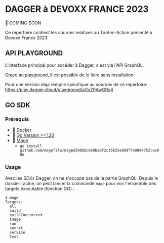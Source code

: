 # DAGGER à DEVOXX FRANCE 2023

🎥 COMING SOON

Ce répertoire contient les sources relatives au Tool-in-Action présenté à Devoxx France 2023

## API PLAYGROUND

L'interface principal pour accéder à Dagger, c'est via l'API GraphQL.

Graçe au [playground](https://play.dagger.cloud/), il est possible de le faire sans installation

Pour une version deja remplie spécifique au sources de ce repertoire: https://play.dagger.cloud/playground/aGxZ9AwGRc4

## GO SDK

### Prérequis 

* 🐋 [Docker](https://www.docker.com/get-started/)
* 🔵 [Go Version >=1.20](https://go.dev/doc/install)
* 🧙 [Mage](https://magefile.org/)
    * `go install github.com/magefile/mage@300bbc868ba8f2c15b35e09df7e8804753cac00d`

### Usage

Avec les SDKs Dagger, on ne s'occupe pas de la partie GraphQL. Depuis le dossier racine, on peut lancer la commande `mage` pour voir l'ensemble des targets éxecutable (fonction GO) :

```
$ mage
Targets:
  all
  build
  buildConcurrent
  image
  run
  secret
  service
  test
```



